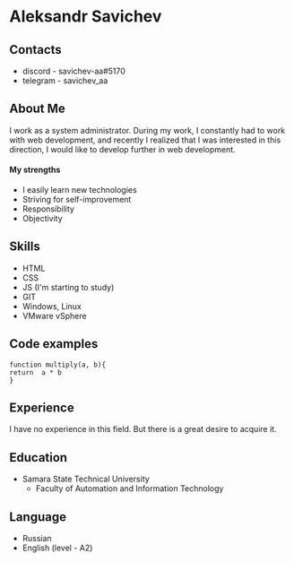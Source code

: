 # Aleksandr Savichev

## Contacts

* discord - savichev-aa#5170
* telegram - savichev_aa

## About Me

I work as a system administrator. During my work, I constantly had to work with web development, and recently I realized that I was interested in this direction, I would like to develop further in web development.

#### Му strengths

* I easily learn new technologies
* Striving for self-improvement
* Responsibility
* Objectivity

## Skills

* HTML
* CSS
* JS (I'm starting to study)
* GIT
* Windows, Linux
* VMware vSphere

## Code examples

```
function multiply(a, b){
return  a * b
}
```

## Experience

I have no experience in this field. But there is a great desire to acquire it.

## Education

* Samara State Technical University
  * Faculty of Automation and Information Technology

## Language

* Russian
* English (level - А2)
